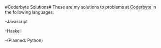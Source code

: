#Coderbyte Solutions#
These are my solutions to problems at [Coderbyte](http://www.coderbyte.com/CodingArea/Challenges/) in the following languages:

-Javascript

-Haskell

-(Planned: Python)
